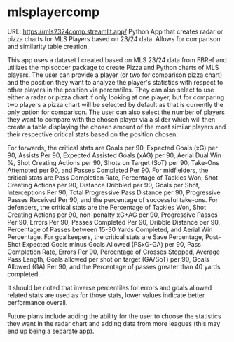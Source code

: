 # mlsplayercomp
URL: https://mls2324comp.streamlit.app/
Python App that creates radar or pizza charts for MLS Players based on 23/24 data. Allows for comparison and similarity table creation.

This app uses a dataset I created based on MLS 23/24 data from FBRef and utilizes the mplsoccer package to create Pizza and Python charts of MLS players.
The user can provide a player (or two for comparison pizza chart) and the position they want to analyze the player's statistics with respect to other players in the position via percentiles. They can also select to use either a radar or pizza chart if only looking at one player, but for comparing two players a pizza chart will be selected by default as that is currently the only option for comparison. The user can also select the number of players they want to compare with the chosen player via a slider which will then create a table displaying the chosen amount of the most similar players and their respective critical stats based on the position chosen.

For forwards, the critical stats are Goals per 90, Expected Goals (xG) per 90, Assists Per 90, Expected Assisted Goals (xAG) per 90, Aerial Dual Win %, Shot Creating Actions per 90, Shots on Target (SoT) per 90, Take-Ons Attempted per 90, and Passes Completed Per 90.
For midfielders, the critical stats are Pass Completion Rate, Percentage of Tackles Won, Shot Creating Actions per 90, Distance Dribbled per 90, Goals per Shot, Interceptions Per 90, Total Progressive Pass Distance per 90, Progressive Passes Received Per 90, and the percentage of successful take-ons.
For defenders, the critical stats are the Percentage of Tackles Won, Shot Creating Actions per 90, non-penalty xG+AG per 90, Progressive Passes Per 90, Errors Per 90, Passes Completed Per 90, Dribble Distance per 90, Percentage of Passes between 15-30 Yards Completed, and Aerial Win Percentage.
For goalkeepers, the critical stats are Save Percentage, Post-Shot Expected Goals minus Goals Allowed (PSxG-GA) per 90, Pass Completion Rate, Errors Per 90, Percentage of Crosses Stopped, Average Pass Length, Goals allowed per shot on target (GA/SoT) per 90, Goals Allowed (GA) Per 90, and the Percentage of passes greater than 40 yards completed.

It should be noted that inverse percentiles for errors and goals allowed related stats are used as for those stats, lower values indicate better performance overall.

Future plans include adding the ability for the user to choose the statistics they want in the radar chart and adding data from more leagues (this may end up being a separate app).
